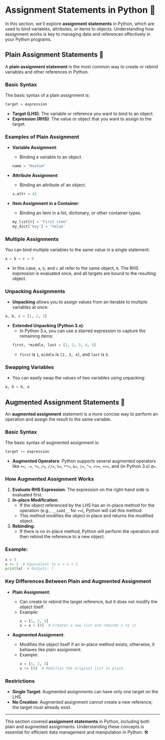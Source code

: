 # Assignment Statements in Python 📝

In this section, we'll explore **assignment statements** in Python, which are used to bind variables, attributes, or items to objects. Understanding how assignment works is key to managing data and references effectively in your Python programs.

## Plain Assignment Statements 🧮

A **plain assignment statement** is the most common way to create or rebind variables and other references in Python.

### Basic Syntax

The basic syntax of a plain assignment is:
```python
target = expression
```
- **Target (LHS)**: The variable or reference you want to bind to an object.
- **Expression (RHS)**: The value or object that you want to assign to the target.

### Examples of Plain Assignment

- **Variable Assignment**: 
  - Binding a variable to an object.
  ```python
  name = "Hashim"
  ```
  
- **Attribute Assignment**:
  - Binding an attribute of an object.
  ```python
  x.attr = 42
  ```
  
- **Item Assignment in a Container**:
  - Binding an item in a list, dictionary, or other container types.
  ```python
  my_list[0] = "First item"
  my_dict['key'] = "Value"
  ```

### Multiple Assignments

You can bind multiple variables to the same value in a single statement:
```python
a = b = c = 0
```
- In this case, `a`, `b`, and `c` all refer to the same object, `0`. The RHS expression is evaluated once, and all targets are bound to the resulting object.

### Unpacking Assignments

- **Unpacking** allows you to assign values from an iterable to multiple variables at once:
```python
a, b, c = [1, 2, 3]
```
- **Extended Unpacking (Python 3.x)**:
  - In Python 3.x, you can use a starred expression to capture the remaining items:
  ```python
  first, *middle, last = [1, 2, 3, 4, 5]
  ```
  - `first` is `1`, `middle` is `[2, 3, 4]`, and `last` is `5`.

### Swapping Variables

- You can easily swap the values of two variables using unpacking:
```python
a, b = b, a
```

## Augmented Assignment Statements 🔄

An **augmented assignment** statement is a more concise way to perform an operation and assign the result to the same variable.

### Basic Syntax

The basic syntax of augmented assignment is:
```python
target += expression
```
- **Augmented Operators**: Python supports several augmented operators like `+=`, `-=`, `*=`, `/=`, `//=`, `%=`, `**=`, `&=`, `|=`, `^=`, `>>=`, `<<=`, and (in Python 3.x) `@=`.

### How Augmented Assignment Works

1. **Evaluate RHS Expression**: The expression on the right-hand side is evaluated first.
2. **In-place Modification**:
   - If the object referenced by the LHS has an in-place method for the operation (e.g., `__iadd__` for `+=`), Python will call this method.
   - This method modifies the object in place and returns the modified object.
3. **Rebinding**:
   - If there is no in-place method, Python will perform the operation and then rebind the reference to a new object.

### Example:
```python
x = 5
x += 2  # Equivalent to x = x + 2
print(x)  # Outputs: 7
```

### Key Differences Between Plain and Augmented Assignment

- **Plain Assignment**:
  - Can create or rebind the target reference, but it does not modify the object itself.
  - Example:
    ```python
    x = [1, 2, 3]
    x = x + [4]  # Creates a new list and rebinds x to it
    ```
  
- **Augmented Assignment**:
  - Modifies the object itself if an in-place method exists; otherwise, it behaves like plain assignment.
  - Example:
    ```python
    x = [1, 2, 3]
    x += [4]  # Modifies the original list in place
    ```

### Restrictions

- **Single Target**: Augmented assignments can have only one target on the LHS.
- **No Creation**: Augmented assignment cannot create a new reference; the target must already exist.

---

This section covered **assignment statements** in Python, including both plain and augmented assignments. Understanding these concepts is essential for efficient data management and manipulation in Python. 🛠️
